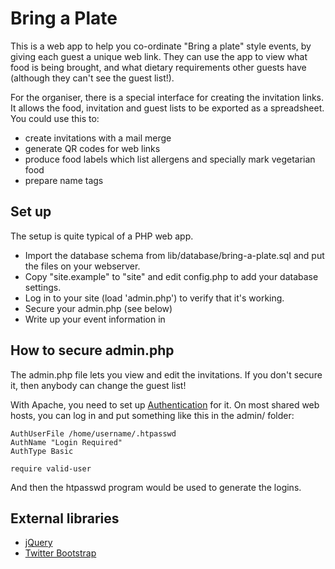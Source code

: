 Bring a Plate
=============
This is a web app to help you co-ordinate "Bring a plate" style events, by giving each guest a unique web link. They can use the app to view what food is being brought, and what dietary requirements other guests have (although they can't see the guest list!).

For the organiser, there is a special interface for creating the invitation links. It allows the food, invitation and guest lists to be exported as a spreadsheet. You could use this to:
- create invitations with a mail merge
- generate QR codes for web links
- produce food labels which list allergens and specially mark vegetarian food
- prepare name tags

Set up
------
The setup is quite typical of a PHP web app.
- Import the database schema from lib/database/bring-a-plate.sql and put the files on your webserver.
- Copy "site.example" to "site" and edit config.php to add your database settings.
- Log in to your site (load 'admin.php') to verify that it's working.
- Secure your admin.php (see below)
- Write up your event information in 

How to secure admin.php
-----------------------
The admin.php file lets you view and edit the invitations. If you don't secure it, then anybody can change the guest list!

With Apache, you need to set up [Authentication](http://httpd.apache.org/docs/current/howto/auth.html) for it. On most shared web hosts, you can log in and put something like this in the admin/ folder:

    AuthUserFile /home/username/.htpasswd
    AuthName "Login Required"
    AuthType Basic

    require valid-user

And then the htpasswd program would be used to generate the logins.

External libraries
------------------
- [jQuery](http://jquery.com/)
- [Twitter Bootstrap](http://getbootstrap.com/)
